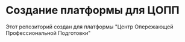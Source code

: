 # Создание платформы для ЦОПП
Этот репозиторий создан для платформы "Центр Опережающей Профессиональной Подготовки"